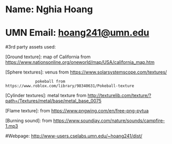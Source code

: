 # Name: Nghia Hoang
# UMN Email: hoang241@umn.edu
#3rd party assets used:

[Ground texture]: map of California from https://www.nationsonline.org/oneworld/map/USA/california_map.htm

[Sphere textures]: venus from https://www.solarsystemscope.com/textures/

                 pokeball from https://www.roblox.com/library/98340631/Pokeball-texture

[Cylinder textures]: metal texture from http://texturelib.com/texture/?path=/Textures/metal/base/metal_base_0075

[Flame texture]: from https://www.pngwing.com/en/free-png-pytua

[Burning sound]: from https://www.soundjay.com/nature/sounds/campfire-1.mp3

#Webpage: 
http://www-users.cselabs.umn.edu/~hoang241/dist/ 